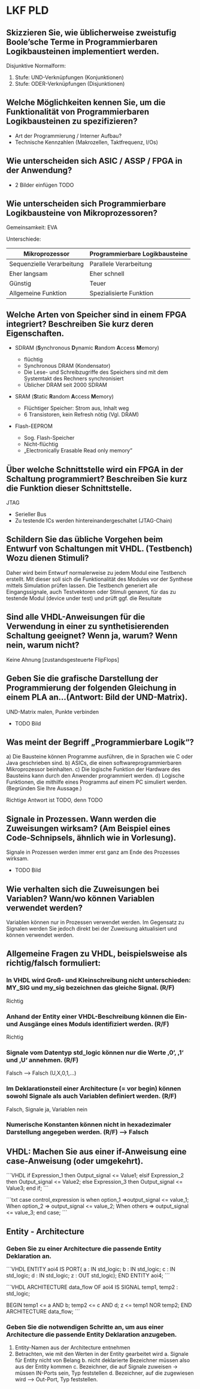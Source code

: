 # LKF PLD

## Skizzieren Sie, wie üblicherweise zweistufig Boole’sche Terme in Programmierbaren Logikbausteinen implementiert werden.

Disjunktive Normalform:

1. Stufe: UND-Verknüpfungen (Konjunktionen)
2. Stufe: ODER-Verknüpfungen (Disjunktionen)

## Welche Möglichkeiten kennen Sie, um die Funktionalität von Programmierbaren Logikbausteinen zu spezifizieren?

- Art der Programmierung / Interner Aufbau?
- Technische Kennzahlen (Makrozellen, Taktfrequenz, I/Os)

## Wie unterscheiden sich ASIC / ASSP / FPGA in der Anwendung?

- 2 Bilder einfügen TODO

## Wie unterscheiden sich Programmierbare Logikbausteine von Mikroprozessoren?

Gemeinsamkeit: EVA

Unterschiede:

| Mikroprozessor                | Programmierbare Logikbausteine        |
| ----------------------------- | ------------------------------------- |
| Sequenzielle Verarbeitung     | Parallele Verarbeitung                |
| Eher langsam                  | Eher schnell                          |
| Günstig                     | Teuer                                 |
| Allgemeine Funktion           | Spezialisierte Funktion               |

## Welche Arten von Speicher sind in einem FPGA integriert? Beschreiben Sie kurz deren Eigenschaften.

- SDRAM (**S**ynchronous **D**ynamic **R**andom **A**ccess **M**emory)
  - flüchtig
  - Synchronous DRAM (Kondensator)
  - Die Lese- und Schreibzugriffe des Speichers sind mit dem Systemtakt des Rechners synchronisiert
  - Üblicher DRAM seit 2000 SDRAM

- SRAM (**S**tatic **R**andom **A**ccess **M**emory)
  - Flüchtiger Speicher: Strom aus, Inhalt weg
  - 6 Transistoren, kein Refresh nötig (Vgl. DRAM)

- Flash-EEPROM
  - Sog. Flash-Speicher
  - Nicht-flüchtig
  - „Electronically Erasable Read only memory”

## Über welche Schnittstelle wird ein FPGA in der Schaltung programmiert? Beschreiben Sie kurz die Funktion dieser Schnittstelle.

JTAG

- Serieller Bus
- Zu testende ICs werden hintereinandergeschaltet (JTAG-Chain)

## Schildern Sie das übliche Vorgehen beim Entwurf von Schaltungen mit VHDL. (Testbench) Wozu dienen Stimuli?

Daher wird beim Entwurf normalerweise zu jedem Modul eine Testbench erstellt. Mit dieser soll sich die Funktionalität des Modules vor der Synthese mittels Simulation prüfen lassen. Die Testbench generiert alle Eingangssignale, auch Testvektoren oder Stimuli genannt, für das zu testende Modul (device under test) und prüft ggf. die Resultate

## Sind alle VHDL-Anweisungen für die Verwendung in einer zu synthetisierenden Schaltung geeignet? Wenn ja, warum? Wenn nein, warum nicht?

Keine Ahnung
[zustandsgesteuerte FlipFlops]

## Geben Sie die grafische Darstellung der Programmierung der folgenden Gleichung in einem PLA an…(Antwort: Bild der UND-Matrix).

UND-Matrix malen, Punkte verbinden

- TODO Bild

## Was meint der Begriff „Programmierbare Logik“?

a) Die Bausteine können Programme ausführen, die in Sprachen wie C oder Java geschrieben sind.
b) ASICs, die einen softwareprogrammierbaren Mikroprozessor beinhalten.
c) Die logische Funktion der Hardware des Bausteins kann durch den Anwender programmiert werden.
d) Logische Funktionen, die mithilfe eines Programms auf einem PC simuliert werden. (Begründen Sie Ihre Aussage.)

<!-- md2apkg split -->

Richtige Antwort ist TODO, denn TODO

## Signale in Prozessen. Wann werden die Zuweisungen wirksam? (Am Beispiel eines Code-Schnipsels, ähnlich wie in Vorlesung).

Signale in Prozessen werden immer erst ganz am Ende des Prozesses wirksam.

- TODO Bild

## Wie verhalten sich die Zuweisungen bei Variablen? Wann/wo können Variablen verwendet werden?

Variablen können nur in Prozessen verwendet werden. Im Gegensatz zu Signalen werden Sie jedoch direkt bei der Zuweisung aktualisiert und können verwendet werden.

## Allgemeine Fragen zu VHDL, beispielsweise als richtig/falsch formuliert:

### In VHDL wird Groß- und Kleinschreibung nicht unterschieden: MY_SIG und my_sig bezeichnen das gleiche Signal. (R/F)

Richtig

### Anhand der Entity einer VHDL-Beschreibung können die Ein- und Ausgänge eines Moduls identifiziert werden. (R/F)

Richtig

### Signale vom Datentyp std_logic können nur die Werte ‚0‘, ‚1‘ und ‚U‘ annehmen. (R/F)

Falsch --> Falsch (U,X,0,1,...)

### Im Deklarationsteil einer Architecture (= vor begin) können sowohl Signale als auch Variablen definiert werden. (R/F)

Falsch, Signale ja, Variablen nein

### Numerische Konstanten können nicht in hexadezimaler Darstellung angegeben werden. (R/F) --> Falsch

## VHDL: Machen Sie aus einer if-Anweisung eine case-Anweisung (oder umgekehrt).

´´´VHDL
if Expression_1 then
Output_signal <= Value1;
elsif Expression_2 then
Output_signal <= Value2;
else Expression_3 then
Output_signal <= Value3;
end if;
´´´

<!-- md2apkg split -->

´´´txt
case control_expression is
when option_1 =>output_signal <= value_1;
When option_2 => output_signal <= value_2;
When others => output_signal <= value_3;
end case;
´´´

## Entity - Architecture

### Geben Sie zu einer Architecture die passende Entity Deklaration an.

´´´VHDL
ENTITY aoi4 IS
PORT(
        a : IN std_logic;
        b : IN std_logic;
        c : IN std_logic;
        d : IN std_logic;
        z : OUT std_logic);
END ENTITY aoi4;
´´´

<!-- md2apkg split -->

´´´VHDL
ARCHITECTURE data_flow OF aoi4 IS
 SIGNAL temp1, temp2 : std_logic;

 BEGIN
       temp1 <= a AND b;
       temp2 <= c AND d;
       z <= temp1 NOR temp2;
END ARCHITECTURE data_flow;
´´´

### Geben Sie die notwendigen Schritte an, um aus einer Architecture die passende Entity Deklaration anzugeben.

1. Entity-Namen aus der Architecture entnehmen
2. Betrachten, wie mit den Werten in der Entity gearbeitet wird
  a. Signale für Entity nicht von Belang
  b. nicht deklarierte Bezeichner müssen also aus der Entity kommen
  c. Bezeichner, die auf Signale zuweisen -> müssen IN-Ports sein, Typ feststellen
  d. Bezeichner, auf die zugewiesen wird --> Out-Port, Typ feststellen.



